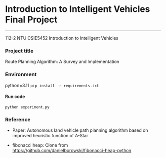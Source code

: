 # Introduction to Intelligent Vehicles Final Project
***
112-2 NTU CSIE5452 Introduction to Intelligent Vehicles

### Project title
Route Planning Algorithm: A Survey and Implementation

### Environment
python=3.11
```pip install -r requirements.txt```

#### Run code
```python experiment.py```

### Reference
- Paper: Autonomous land vehicle path planning algorithm based on improved heuristic function of A-Star

- fibonacci heap: Clone from https://github.com/danielborowski/fibonacci-heap-python 




